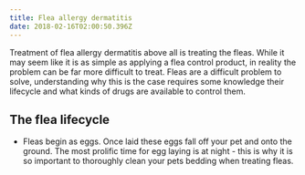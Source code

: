 ```yaml
---
title: Flea allergy dermatitis
date: 2018-02-16T02:00:50.396Z
---
```

Treatment of flea allergy dermatitis above all is treating the fleas. While it may seem like it is as simple as applying a flea control product, in reality the problem can be far more difficult to treat. Fleas are a difficult problem to solve, understanding why this is the case requires some knowledge their lifecycle and what kinds of drugs are available to control them. 

## The flea lifecycle
* Fleas begin as eggs. Once laid these eggs fall off your pet and onto the ground. The most prolific time for egg laying is at night - this is why it is so important to thoroughly clean your pets bedding when treating fleas.   
